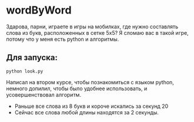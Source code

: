 # wordByWord
Здарова, парни, играете в игры на мобилках, где нужно составлять слова из букв, расположенных в сетке 5х5?
Я сломаю вас в такой игре, потому что у меня есть python и алгоритмы.

## Для запуска:
```
python look.py
```

Написал на втором курсе, чтобы познакомиться с языком python, немного допилил, чтобы было удобнее использовать, и усовершенствовал алгоритм.
* Раньше все слова из 8 букв и короче искались за секунд 20
* Cейчас все слова любой длины находятся за 2 секунды.
